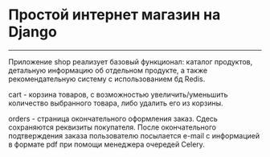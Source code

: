 # Простой интернет магазин на Django
***

Приложение shop реализует базовый функционал: каталог продуктов, детальную информацию об отдельном продукте, а также
рекомендательную систему с использованием бд Redis.

cart - корзина товаров, с возможностью увеличить/уменьшить количество выбранного товара, либо удалить его из корзины.

orders - страница окончательного оформления заказ. Сдесь сохраняются реквизиты покупателя. После окончательного
подтверждения заказа пользователю посылается e-mail c информацией в формате pdf при помощи менеджера очередей Celery.
